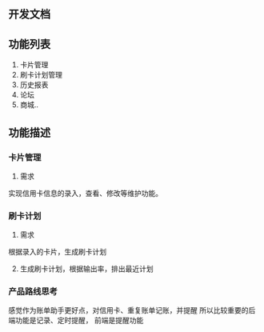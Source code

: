 ## 开发文档

## 功能列表

1. 卡片管理
2. 刷卡计划管理
3. 历史报表
4. 论坛 
5. 商城..


## 功能描述

### 卡片管理

1. 需求

实现信用卡信息的录入，查看、修改等维护功能。

### 刷卡计划

1. 需求

根据录入的卡片，生成刷卡计划

2. 生成刷卡计划，根据输出率，排出最近计划

### 产品路线思考
感觉作为账单助手更好点，对信用卡、重复账单记账，并提醒
所以比较重要的后端功能是记录、定时提醒，
前端是提醒功能





